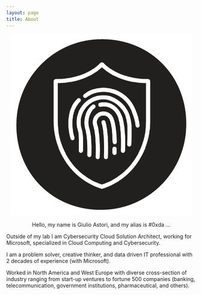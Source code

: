 ```yaml
---
layout: page
title: About
---
```

<p align="center">
  <img src="./assets/cyber3.png" />
</p>

<p align="center">
Hello, my name is Giulio Astori, and my alias is #0xda …

Outside of my lab I am Cybersecurity Cloud Solution Architect, working for Microsoft, specialized in Cloud Computing and Cybersecurity.

I am a problem solver, creative thinker, and data driven IT professional with 2 decades of experience (with Microsoft).

Worked in North America and West Europe with diverse cross-section of industry ranging from start-up ventures to fortune 500 companies (banking, telecommunication, government institutions, pharmaceutical, and others).
</p>
